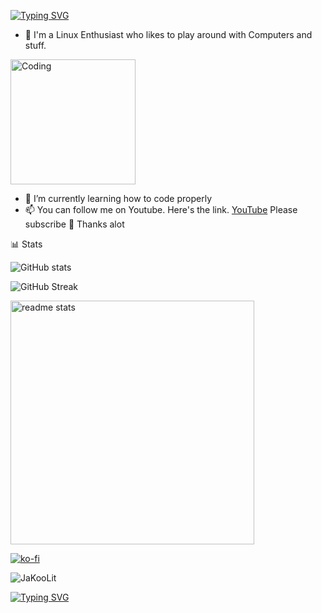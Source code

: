 [![Typing SVG](https://readme-typing-svg.herokuapp.com?font=Fantasque+Sans+Mono&weight=700&size=24&pause=1000&color=F71FA9&center=true&width=435&lines=Hello+There!+I'm+Jay+%F0%9F%91%8B)](https://git.io/typing-svg)

- 🔭 I'm a Linux Enthusiast who likes to play around with Computers and stuff.
<img align="center" alt="Coding" width="200" src="https://user-images.githubusercontent.com/74038190/212750999-42ff8a64-dad8-4772-9648-849968543991.gif">

 - 🌱 I’m currently learning how to code properly
 - 📫 You can follow me on Youtube. Here's the link. [YouTube](https://www.youtube.com/@Ja.KooLit)
Please subscribe 🤩 Thanks alot 





📊 Stats

![GitHub stats](https://github-readme-stats.vercel.app/api?username=JaKooLit&show_icons=true&theme=dark) 
                               

![GitHub Streak](https://github-readme-streak-stats.herokuapp.com/?user=JaKooLit&theme=dark) 

<img width=390 src="https://github-readme-stats-salesp07.vercel.app/api?username=JaKooLit&count_private=true&show_icons=true&theme=react&rank_icon=github&border_radius=10" alt="readme stats" />



[![ko-fi](https://ko-fi.com/img/githubbutton_sm.svg)](https://ko-fi.com/jakoolit)


<p align="left"> <img src="https://komarev.com/ghpvc/?username=JaKooLit&label=Profile%20views&color=0e75b6&style=flat" alt="JaKooLit" /> </p>

[![Typing SVG](https://readme-typing-svg.herokuapp.com?font=Fantasque+Sans+Mono&weight=700&size=24&pause=1000&color=F71FA9&center=true&width=446&lines=Thank+you+for+visiting!+%F0%9F%91%8D)](https://git.io/typing-svg)

